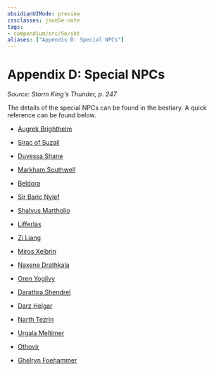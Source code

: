 ```yaml
---
obsidianUIMode: preview
cssclasses: json5e-note
tags:
- compendium/src/5e/skt
aliases: ["Appendix D: Special NPCs"]
---
```

# Appendix D: Special NPCs
*Source: Storm King's Thunder, p. 247* 

The details of the special NPCs can be found in the bestiary. A quick reference can be found below.

- [Augrek Brighthelm](/3-Mechanics/CLI/bestiary/npc/augrek-brighthelm-skt.md)  
- [Sirac of Suzail](/3-Mechanics/CLI/bestiary/npc/sirac-of-suzail-skt.md)  
- [Duvessa Shane](/3-Mechanics/CLI/bestiary/npc/duvessa-shane-skt.md)  
- [Markham Southwell](/3-Mechanics/CLI/bestiary/npc/markham-southwell-skt.md)  
- [Beldora](/3-Mechanics/CLI/bestiary/npc/beldora-skt.md)  
- [Sir Baric Nylef](/3-Mechanics/CLI/bestiary/npc/sir-baric-nylef-skt.md)  

- [Shalvus Martholio](/3-Mechanics/CLI/bestiary/npc/shalvus-martholio-skt.md)  
- [Lifferlas](/3-Mechanics/CLI/bestiary/npc/lifferlas-skt.md)  
- [Zi Liang](/3-Mechanics/CLI/bestiary/npc/zi-liang-skt.md)  
- [Miros Xelbrin](/3-Mechanics/CLI/bestiary/npc/miros-xelbrin-skt.md)  
- [Naxene Drathkala](/3-Mechanics/CLI/bestiary/npc/naxene-drathkala-skt.md)  
- [Oren Yogilvy](/3-Mechanics/CLI/bestiary/npc/oren-yogilvy-skt.md)  

- [Darathra Shendrel](/3-Mechanics/CLI/bestiary/npc/darathra-shendrel-skt.md)  
- [Darz Helgar](/3-Mechanics/CLI/bestiary/npc/darz-helgar-skt.md)  
- [Narth Tezrin](/3-Mechanics/CLI/bestiary/npc/narth-tezrin-skt.md)  
- [Urgala Meltimer](/3-Mechanics/CLI/bestiary/npc/urgala-meltimer-skt.md)  
- [Othovir](/3-Mechanics/CLI/bestiary/npc/othovir-skt.md)  
- [Ghelryn Foehammer](/3-Mechanics/CLI/bestiary/npc/ghelryn-foehammer-skt.md)